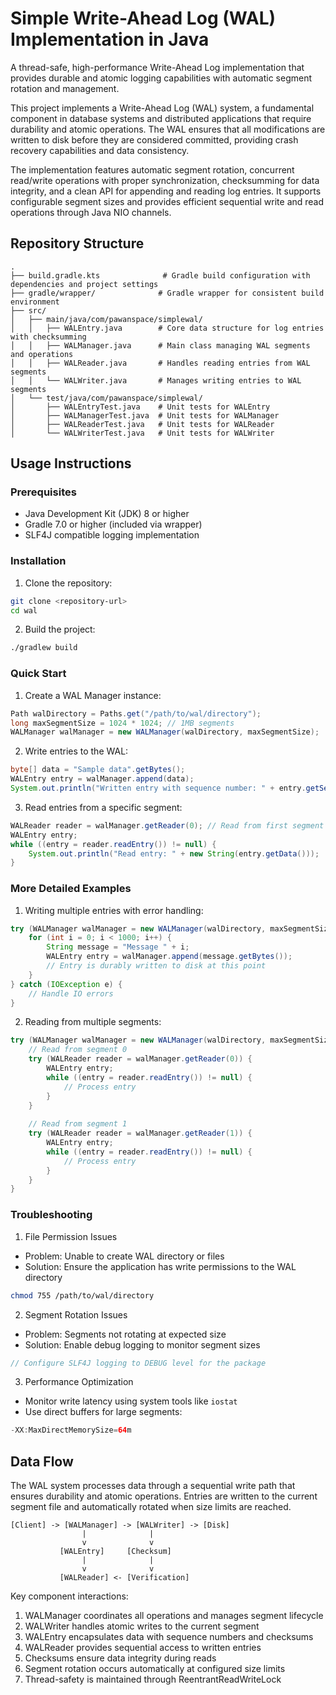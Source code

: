 # Simple Write-Ahead Log (WAL) Implementation in Java

A thread-safe, high-performance Write-Ahead Log implementation that provides durable and atomic logging capabilities with automatic segment rotation and management.

This project implements a Write-Ahead Log (WAL) system, a fundamental component in database systems and distributed applications that require durability and atomic operations. The WAL ensures that all modifications are written to disk before they are considered committed, providing crash recovery capabilities and data consistency.

The implementation features automatic segment rotation, concurrent read/write operations with proper synchronization, checksumming for data integrity, and a clean API for appending and reading log entries. It supports configurable segment sizes and provides efficient sequential write and read operations through Java NIO channels.

## Repository Structure
```
.
├── build.gradle.kts              # Gradle build configuration with dependencies and project settings
├── gradle/wrapper/              # Gradle wrapper for consistent build environment
├── src/
│   ├── main/java/com/pawanspace/simplewal/
│   │   ├── WALEntry.java        # Core data structure for log entries with checksumming
│   │   ├── WALManager.java      # Main class managing WAL segments and operations
│   │   ├── WALReader.java       # Handles reading entries from WAL segments
│   │   └── WALWriter.java       # Manages writing entries to WAL segments
│   └── test/java/com/pawanspace/simplewal/
│       ├── WALEntryTest.java    # Unit tests for WALEntry
│       ├── WALManagerTest.java  # Unit tests for WALManager
│       ├── WALReaderTest.java   # Unit tests for WALReader
│       └── WALWriterTest.java   # Unit tests for WALWriter
```

## Usage Instructions
### Prerequisites
- Java Development Kit (JDK) 8 or higher
- Gradle 7.0 or higher (included via wrapper)
- SLF4J compatible logging implementation

### Installation

1. Clone the repository:
```bash
git clone <repository-url>
cd wal
```

2. Build the project:
```bash
./gradlew build
```

### Quick Start

1. Create a WAL Manager instance:
```java
Path walDirectory = Paths.get("/path/to/wal/directory");
long maxSegmentSize = 1024 * 1024; // 1MB segments
WALManager walManager = new WALManager(walDirectory, maxSegmentSize);
```

2. Write entries to the WAL:
```java
byte[] data = "Sample data".getBytes();
WALEntry entry = walManager.append(data);
System.out.println("Written entry with sequence number: " + entry.getSequenceNumber());
```

3. Read entries from a specific segment:
```java
WALReader reader = walManager.getReader(0); // Read from first segment
WALEntry entry;
while ((entry = reader.readEntry()) != null) {
    System.out.println("Read entry: " + new String(entry.getData()));
}
```

### More Detailed Examples

1. Writing multiple entries with error handling:
```java
try (WALManager walManager = new WALManager(walDirectory, maxSegmentSize)) {
    for (int i = 0; i < 1000; i++) {
        String message = "Message " + i;
        WALEntry entry = walManager.append(message.getBytes());
        // Entry is durably written to disk at this point
    }
} catch (IOException e) {
    // Handle IO errors
}
```

2. Reading from multiple segments:
```java
try (WALManager walManager = new WALManager(walDirectory, maxSegmentSize)) {
    // Read from segment 0
    try (WALReader reader = walManager.getReader(0)) {
        WALEntry entry;
        while ((entry = reader.readEntry()) != null) {
            // Process entry
        }
    }
    
    // Read from segment 1
    try (WALReader reader = walManager.getReader(1)) {
        WALEntry entry;
        while ((entry = reader.readEntry()) != null) {
            // Process entry
        }
    }
}
```

### Troubleshooting

1. File Permission Issues
- Problem: Unable to create WAL directory or files
- Solution: Ensure the application has write permissions to the WAL directory
```bash
chmod 755 /path/to/wal/directory
```

2. Segment Rotation Issues
- Problem: Segments not rotating at expected size
- Solution: Enable debug logging to monitor segment sizes
```java
// Configure SLF4J logging to DEBUG level for the package
```

3. Performance Optimization
- Monitor write latency using system tools like `iostat`
- Use direct buffers for large segments:
```java
-XX:MaxDirectMemorySize=64m
```

## Data Flow

The WAL system processes data through a sequential write path that ensures durability and atomic operations. Entries are written to the current segment file and automatically rotated when size limits are reached.

```ascii
[Client] -> [WALManager] -> [WALWriter] -> [Disk]
                |              |
                v              v
           [WALEntry]     [Checksum]
                |              |
                v              v
           [WALReader] <- [Verification]
```

Key component interactions:
1. WALManager coordinates all operations and manages segment lifecycle
2. WALWriter handles atomic writes to the current segment
3. WALEntry encapsulates data with sequence numbers and checksums
4. WALReader provides sequential access to written entries
5. Checksums ensure data integrity during reads
6. Segment rotation occurs automatically at configured size limits
7. Thread-safety is maintained through ReentrantReadWriteLock